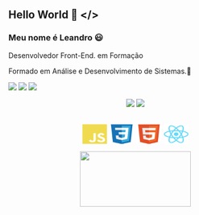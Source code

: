 ##  Hello World :wave: </>

### Meu nome é Leandro  :smiley:

Desenvolvedor Front-End. em Formação

Formado em Análise e Desenvolvimento de Sistemas.📖



<a href= "leandromendesluiz@hotmail.com"><img src="https://img.shields.io/badge/-EMAIL-%23333?style=for-the-badge&logo=gmail&logoColor=white" alvo ="_blank"></a> <a href="https://www.linkedin.com/in/leandro-henrique-mendes-luiz"><img src="https://img.shields.io/badge/-LinkedIn -%230077B5?style=for-the-badge&logo=linkedin&logoColor=white" target="_blank"></a> <a href="https://github.com/LeandroShift?tab=repositories"><img src="https://img.shields.io/badge/GitHub-724174?style=for-the-badge&logo=github&logoColor=white" target="_blank"></a>

<div align="center">
    <a href="https://github.com/LeandroShift"></a><img height="130em" src="https://github-readme-stats.vercel.app/api?username=LeandroShift&show_icons=true&theme=tokyonight&include_all_commits=true&count_private=true"/>  <img height="130em" src="https://github-readme-stats.vercel.app/api/top-langs/?username=LeandroShift&layout=compact&langs_count=7&theme=tokyonight"/>


<div style="display: inline_block"><br>


  <img align="center"  height="40" width="50" src="https://raw.githubusercontent.com/devicons/devicon/master/icons/javascript/javascript-plain.svg">  <img align="center" height="40" width="50" src="https://raw.githubusercontent.com/devicons/devicon/master/icons/css3/css3-original.svg"> <img align="center" height="40" width="50" src="https://raw.githubusercontent.com/devicons/devicon/master/icons/html5/html5-original.svg"> <img align="center" height="40" width="50" src="https://raw.githubusercontent.com/devicons/devicon/master/icons/react/react-original.svg">

<img align="center" height="110" width="220" src="http://dhecastro.com.br/wp-content/uploads/2020/12/codando-1.gif">
